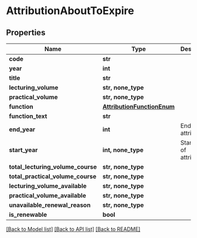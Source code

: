 # AttributionAboutToExpire


## Properties
Name | Type | Description | Notes
------------ | ------------- | ------------- | -------------
**code** | **str** |  | [optional] 
**year** | **int** |  | [optional] 
**title** | **str** |  | [optional] 
**lecturing_volume** | **str, none_type** |  | [optional] 
**practical_volume** | **str, none_type** |  | [optional] 
**function** | [**AttributionFunctionEnum**](AttributionFunctionEnum.md) |  | [optional] 
**function_text** | **str** |  | [optional] 
**end_year** | **int** | End year of attribution | [optional] 
**start_year** | **int, none_type** | Start year of attribution | [optional] 
**total_lecturing_volume_course** | **str, none_type** |  | [optional] 
**total_practical_volume_course** | **str, none_type** |  | [optional] 
**lecturing_volume_available** | **str, none_type** |  | [optional] 
**practical_volume_available** | **str, none_type** |  | [optional] 
**unavailable_renewal_reason** | **str, none_type** |  | [optional] 
**is_renewable** | **bool** |  | [optional] 

[[Back to Model list]](../README.md#documentation-for-models) [[Back to API list]](../README.md#documentation-for-api-endpoints) [[Back to README]](../README.md)


